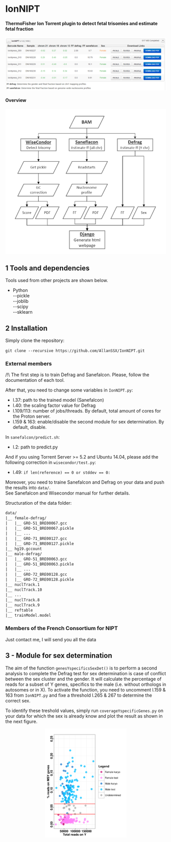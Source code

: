 # IonNIPT

#### ThermoFisher Ion Torrent plugin to detect fetal trisomies and estimate fetal fraction

![Screenshot](https://raw.githubusercontent.com/AllanSSX/IonNIPT/master/IonNIPT.PNG)

#### Overview

![Screenshot](https://raw.githubusercontent.com/AllanSSX/IonNIPT/master/workflow.png)

## 1 Tools and dependencies
Tools used from other projects are shown below.

- Python   
--pickle   
--joblib   
--scipy   
--sklearn   

## 2 Installation

Simply clone the repository:

`git clone --recursive https://github.com/AllanSSX/IonNIPT.git`

### External members

/!\ The first step is to train Defrag and Sanefalcon. Please, follow the documentation of each tool.

After that, you need to change some variables in `IonNIPT.py`:

- l.37: path to the trained model (Sanefalcon)
- l.40: the scaling factor value for Defrag
- l.109/113: number of jobs/threads. By default, total amount of cores for the Proton server.
- l.159 & 163: enable/disable the second module for sex determination. By default, disable.

In `sanefalcon/predict.sh`:
- l.2: path to predict.py

And if you using Torrent Server >= 5.2 and Ubuntu 14.04, please add the following correction in `wisecondor/test.py`:   
- l.49: `if len(reference) == 0 or stddev == 0:`   


Moreover, you need to traine Sanefalcon and Defrag on your data and push the results into `data/`.  
See Sanefalcon and Wisecondor manual for further details.

Structuration of the data folder:
```
data/  
|__ female-defrag/  
|   |__ GRO-51_BRE00067.gcc  
|   |__ GRO-51_BRE00067.pickle  
|   |__ ...
|   |__ GRO-71_BRE00127.gcc  
|   |__ GRO-71_BRE00127.pickle  
|__ hg19.gccount  
|__ male-defrag/  
|   |__ GRO-51_BRE00063.gcc  
|   |__ GRO-51_BRE00063.pickle  
|   |__ ...
|   |__ GRO-72_BRE00128.gcc  
|   |__ GRO-72_BRE00128.pickle  
|__ nuclTrack.1  
|__ nuclTrack.10  
|__ ...
|__ nuclTrack.8  
|__ nuclTrack.9  
|__ reftable  
|__ trainModel.model
```
### Members of the French Consortium for NIPT

Just contact me, I will send you all the data

## 3 - Module for sex determination

The aim of the function `genesYspecificsSexDet()` is to perform a second analysis to complete the Defrag test for sex determination is case of conflict between the sex cluster and the gender. It will calculate the percentage of reads for a subset of Y genes, specifics to the male (i.e. without orthologs in autosomes or in X). To activate the function, you need to uncomment l.159 & 163 from `IonNIPT.py` and fixe a threshold l.265 & 267 to determine the correct sex.

To identify these treshold values, simply run `coverageYspecificGenes.py` on your data for which the sex is already know and plot the result as shown in the next figure.

<p align="center"><img src="https://raw.githubusercontent.com/AllanSSX/IonNIPT/master/MSY.PNG" width="256"></p>
